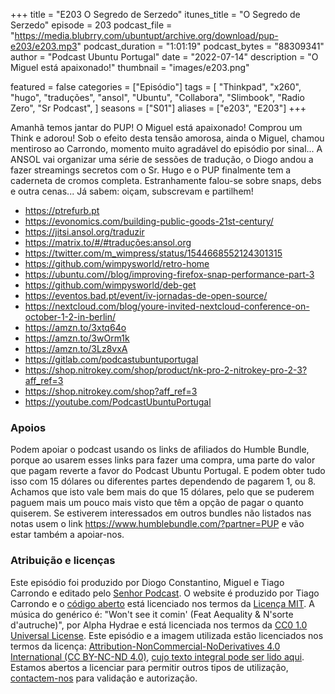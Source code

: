 +++
title = "E203 O Segredo de Serzedo"
itunes_title = "O Segredo de Serzedo"
episode = 203
podcast_file = "https://media.blubrry.com/ubuntupt/archive.org/download/pup-e203/e203.mp3"
podcast_duration = "1:01:19"
podcast_bytes = "88309341"
author = "Podcast Ubuntu Portugal"
date = "2022-07-14"
description = "O Miguel está apaixonado!"
thumbnail = "images/e203.png"

featured = false
categories = ["Episódio"]
tags = [
  "Thinkpad",
  "x260",
  "hugo",
  "traduções",
  "ansol",
  "Ubuntu",
  "Collabora",
  "Slimbook",
  "Radio Zero",
  "Sr Podcast",
]
seasons = ["S01"]
aliases = ["e203", "E203"]
+++

Amanhã temos jantar do PUP! O Miguel está apaixonado! Comprou um Think e adorou! Sob o efeito desta tensão amorosa, ainda o Miguel, chamou mentiroso ao Carrondo, momento muito agradável do episódio por sinal... A ANSOL vai organizar uma série de sessões de tradução, o Diogo andou a fazer streamings secretos com o Sr. Hugo e o PUP finalmente tem a caderneta de cromos completa. Estranhamente falou-se sobre snaps, debs e outra cenas...
Já sabem: oiçam, subscrevam e partilhem!

* https://ptrefurb.pt
* https://evonomics.com/building-public-goods-21st-century/
* https://jitsi.ansol.org/traduzir
* https://matrix.to/#/#traduções:ansol.org
* https://twitter.com/m_wimpress/status/1544668552124301315
* https://github.com/wimpysworld/retro-home
* https://ubuntu.com//blog/improving-firefox-snap-performance-part-3
* https://github.com/wimpysworld/deb-get
* https://eventos.bad.pt/event/iv-jornadas-de-open-source/
* https://nextcloud.com/blog/youre-invited-nextcloud-conference-on-october-1-2-in-berlin/
* https://amzn.to/3xtq64o
* https://amzn.to/3wOrm1k
* https://amzn.to/3Lz8vxA
* https://gitlab.com/podcastubuntuportugal
* https://shop.nitrokey.com/shop/product/nk-pro-2-nitrokey-pro-2-3?aff_ref=3
* https://shop.nitrokey.com/shop?aff_ref=3
* https://youtube.com/PodcastUbuntuPortugal


### Apoios
Podem apoiar o podcast usando os links de afiliados do Humble Bundle, porque ao usarem esses links para fazer uma compra, uma parte do valor que pagam reverte a favor do Podcast Ubuntu Portugal.
E podem obter tudo isso com 15 dólares ou diferentes partes dependendo de pagarem 1, ou 8.
Achamos que isto vale bem mais do que 15 dólares, pelo que se puderem paguem mais um pouco mais visto que têm a opção de pagar o quanto quiserem.
Se estiverem interessados em outros bundles não listados nas notas usem o link https://www.humblebundle.com/?partner=PUP e vão estar também a apoiar-nos.

### Atribuição e licenças
Este episódio foi produzido por Diogo Constantino, Miguel e Tiago Carrondo e editado pelo [Senhor Podcast](https://senhorpodcast.pt/).
O website é produzido por Tiago Carrondo e o [código aberto](https://gitlab.com/podcastubuntuportugal/website) está licenciado nos termos da [Licença MIT](https://gitlab.com/podcastubuntuportugal/website/main/LICENSE).
A música do genérico é: "Won't see it comin' (Feat Aequality & N'sorte d'autruche)", por Alpha Hydrae e está licenciada nos termos da [CC0 1.0 Universal License](https://creativecommons.org/publicdomain/zero/1.0/).
Este episódio e a imagem utilizada estão licenciados nos termos da licença: [Attribution-NonCommercial-NoDerivatives 4.0 International (CC BY-NC-ND 4.0)](https://creativecommons.org/licenses/by-nc-nd/4.0/), [cujo texto integral pode ser lido aqui](https://creativecommons.org/licenses/by-nc-nd/4.0/legalcode). Estamos abertos a licenciar para permitir outros tipos de utilização, [contactem-nos](https://podcastubuntuportugal.org/contactos) para validação e autorização.

